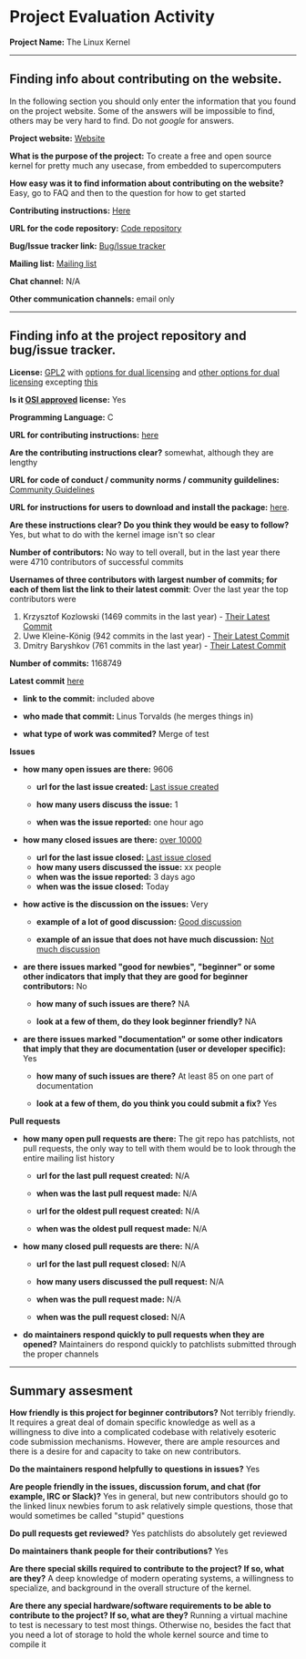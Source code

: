 # Project Evaluation Activity



__Project Name:__  The Linux Kernel


---

## Finding info about contributing on the website.

In the following section you should only enter the information that you
found on the project website. Some of the answers will be impossible to find, others
may be very hard to find. Do not _google_ for answers.

__Project website:__ [Website](www.kernel.org)


__What is the purpose of the project:__ To create a free and open source kernel for pretty much any usecase, from embedded to supercomputers


__How easy was it to find information about contributing on the website?__  Easy, go to FAQ and then to the question for how to get started


__Contributing instructions:__ [Here](https://kernelnewbies.org/FirstKernelPatch) 

__URL for the code repository:__ [Code repository](https://git.kernel.org/)

__Bug/Issue tracker link:__ [Bug/Issue tracker](https://bugzilla.kernel.org/)

__Mailing list:__ [Mailing list](https://lore.kernel.org/)

__Chat channel:__ N/A

__Other communication channels:__ email only


---

## Finding info at the project repository and bug/issue tracker.

__License:__ [GPL2](https://git.kernel.org/pub/scm/linux/kernel/git/torvalds/linux.git/tree/COPYING) with [options for dual licensing](https://git.kernel.org/pub/scm/linux/kernel/git/torvalds/linux.git/tree/LICENSES/dual) and [other options for dual licensing](https://git.kernel.org/pub/scm/linux/kernel/git/torvalds/linux.git/tree/LICENSES/preferred) excepting [this](https://git.kernel.org/pub/scm/linux/kernel/git/torvalds/linux.git/tree/LICENSES/exceptions/Linux-syscall-note)

__Is it [OSI approved](https://opensource.org/licenses/alphabetical) license:__ Yes

__Programming Language:__ C

__URL for contributing instructions:__ [here](https://git.kernel.org/pub/scm/linux/kernel/git/torvalds/linux.git/tree/Documentation/process/submitting-patches.rst)

__Are the contributing instructions clear?__ somewhat, although they are lengthy


__URL for code of conduct / community norms / community guildelines:__ [Community Guidelines](https://git.kernel.org/pub/scm/linux/kernel/git/torvalds/linux.git/tree/Documentation/process/code-of-conduct.rst)

__URL for instructions for users to download and install the package:__ [here](https://git.kernel.org/pub/scm/linux/kernel/git/torvalds/linux.git/tree/Documentation/admin-guide/README.rst). 


__Are these instructions clear? Do you think they would be easy to follow?__ Yes, but what to do with the kernel image isn't so clear


__Number of contributors:__ No way to tell overall, but in the last year there were 4710 contributors of successful commits


__Usernames of three contributors with largest number of commits; for
each of them list the link to their latest commit__: Over the last year the top contributors were

1. Krzysztof Kozlowski (1469 commits in the last year) - [Their Latest Commit](https://git.kernel.org/pub/scm/linux/kernel/git/torvalds/linux.git/commit/?id=a3583e92d188ec6c58c7f603ac5e72dd8a11c21a)
2. Uwe Kleine-König (942 commits in the last year) - [Their Latest Commit](https://git.kernel.org/pub/scm/linux/kernel/git/torvalds/linux.git/commit/?id=f170b59fedd733b92f58c4d7c8357fbf7601d623)
3. Dmitry Baryshkov (761 commits in the last year) - [Their Latest Commit](https://git.kernel.org/pub/scm/linux/kernel/git/torvalds/linux.git/commit/?id=1d233b1cb149ec78c20fac58331b27bb460f9558)


__Number of commits:__ 1168749

__Latest commit__ [here](https://git.kernel.org/pub/scm/linux/kernel/git/torvalds/linux.git/commit/)

- __link to the commit:__ included above

- __who made that commit:__ Linus Torvalds (he merges things in)

- __what type of work was commited?__ Merge of test


__Issues__

- __how many open issues are there:__ 9606

    - __url for the last issue created:__ [Last issue created](https://bugzilla.kernel.org/show_bug.cgi?id=217109)

    - __how many users discuss the issue:__ 1
    
    - __when was the issue reported:__ one hour ago
    

- __how many closed issues are there:__ [over 10000](https://bugzilla.kernel.org/buglist.cgi?bug_status=RESOLVED&chfield=%5BBug%20creation%5D&chfieldto=Now&f1=bug_status&limit=0&o1=anyexact&order=bug_status%2Cpriority%2Cassigned_to%2Cbug_id&query_format=advanced&v1=RESOLVED%2CCLOSED%2CREJECTED)
    - __url for the last issue closed:__ [Last issue closed](https://bugzilla.kernel.org/show_bug.cgi?id=217089)
    - __how many users discussed the issue:__ xx people
    - __when was the issue reported:__ 3 days ago
    - __when was the issue closed:__ Today

- __how active is the discussion on the issues:__ Very

    - __example of a lot of good discussion:__ [Good discussion](https://bugzilla.kernel.org/show_bug.cgi?id=217089)
    
    - __example of an issue that does not have much discussion:__ [Not much discussion](https://bugzilla.kernel.org/show_bug.cgi?id=217109)



- __are there issues marked "good for newbies", "beginner" or some other indicators that imply that they are good for beginner contributors:__ No

    - __how many of such issues are there?__ NA
    
    - __look at a few of them, do they look beginner friendly?__ NA



- __are there issues marked "documentation" or some other indicators that imply that they are documentation (user or developer specific):__ Yes

    - __how many of such issues are there?__ At least 85 on one part of documentation
    
    - __look at a few of them, do you think you could submit a fix?__ Yes



__Pull requests__

- __how many open pull requests are there:__ The git repo has patchlists, not pull requests, the only way to tell with them would be to look through the entire mailing list history

    - __url for the last pull request created:__ N/A
    
    - __when was the last pull request made:__ N/A

    - __url for the oldest pull request created:__ N/A
    
    - __when was the oldest pull request made:__ N/A

- __how many closed pull requests are there:__ N/A

    - __url for the last pull request closed:__ N/A
    
    - __how many users discussed the pull request:__ N/A
    
    - __when was the pull request made:__  N/A
    
    - __when was the pull request closed:__ N/A
    

- __do maintainers respond quickly to pull requests when they are opened?__ Maintainers do respond quickly to patchlists submitted through the proper channels





---


## Summary assesment
__How friendly is this project for beginner contributors?__
Not terribly friendly. It requires a great deal of domain specific knowledge as well as a willingness to dive into a complicated codebase with relatively esoteric code submission mechanisms. However, there are ample resources and there is a desire for and capacity to take on new contributors.



__Do the maintainers respond helpfully to questions in issues?__
Yes


__Are people friendly in the issues, discussion forum, and chat (for example, IRC or Slack)?__
Yes in general, but new contributors should go to the linked linux newbies forum to ask relatively simple questions, those that would sometimes be called "stupid" questions



__Do pull requests get reviewed?__
Yes patchlists do absolutely get reviewed


__Do maintainers thank people for their contributions?__
Yes


__Are there special skills required to contribute to the project? If so, what are they?__
A deep knowledge of modern operating systems, a willingness to specialize, and background in the overall structure of the kernel.


__Are there any special hardware/software requirements to be able to contribute to the project? If so, what are they?__
Running a virtual machine to test is necessary to test most things. Otherwise no, besides the fact that you need a lot of storage to hold the whole kernel source and time to compile it
